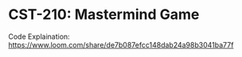 # CST-210: Mastermind Game

Code Explaination: https://www.loom.com/share/de7b087efcc148dab24a98b3041ba77f
